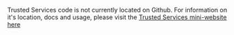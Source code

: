 

Trusted Services code is not currently located on Github. For information on it's location, docs and usage, please visit the [Trusted Services mini-website here](https://www.trustedfirmware.org/projects/trusted-services/)
